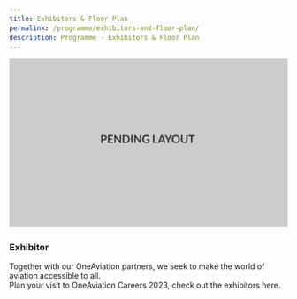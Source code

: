 ```yaml
---
title: Exhibitors & Floor Plan
permalink: /programme/exhibitors-and-floor-plan/
description: Programme - Exhibitors & Floor Plan
---
```

![pending](/images/pending_layout.png)

### **Exhibitor**

Together with our OneAviation partners, we seek to make the world of aviation accessible to all.  
Plan your visit to OneAviation Careers 2023, check out the exhibitors here.

<style>#main-content .bp-section.bp-section-pagetitle, .bottom-navigation a {background-color: #CB6F31 !important;}</style>